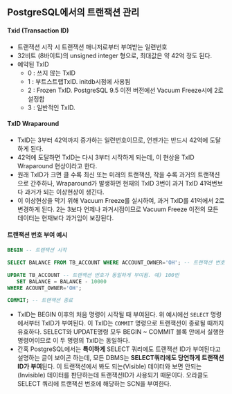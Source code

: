 ## PostgreSQL에서의 트랜잭션 관리

#### Txid (Transaction ID)
- 트랜잭션 시작 시 트랜잭션 매니저로부터 부여받는 일련번호
- 32비트 (8바이트)의 unsigned integer 형으로, 최대값은 약 42억 정도 된다.
- 예약된 TxID
  - 0 : 쓰지 않는 TxID
  - 1 : 부트스트랩TxID. initdb시점에 사용됨
  - 2 : Frozen TxID. PostgreSQL 9.5 이전 버전에선 Vacuum Freeze시에 2로 설정함
  - 3 : 일반적인 TxID.

#### TxID Wraparound
- TxID는 3부터 42억까지 증가하는 일련번호이므로, 언젠가는 반드시 42억에 도달하게 된다.
- 42억에 도달하면 TxID는 다시 3부터 시작하게 되는데, 이 현상을 TxID Wraparound 현상이라고 한다.
- 원래 TxID가 크면 클 수록 최신 또는 미래의 트랜잭션, 작을 수록 과거의 트랜잭션으로 간주하나, Wraparound가 발생하면 현재의 TxID 3번이 과거 TxID 41억번보다 과거가 되는 이상현상이 생긴다.
- 이 이상현상을 막기 위해 Vacuum Freeze를 실시하여, 과거 TxID를 41억에서 2로 변경하게 된다. 2는 3보다 언제나 과거시점이므로 Vacuum Freeze 이전의 모든 데이터는 현재보다 과거임이 보장된다.

#### 트랜잭션 번호 부여 예시
```sql
BEGIN -- 트랜잭션 시작

SELECT BALANCE FROM TB_ACCOUNT WHERE ACCOUNT_OWNER='OH'; -- 트랜잭션 번호 부여됨. 예) 100번

UPDATE TB_ACCOUNT -- 트랜잭션 번호가 동일하게 부여됨. 예) 100번
   SET BALANCE = BALANCE - 10000
WHERE ACOUNT_OWNER='OH';

COMMIT; -- 트랜잭션 종료
```
- TxID는 BEGIN 이후의 처음 명령이 시작될 때 부여된다. 위 예시에선 `SELECT` 명령에서부터 TxID가 부여된다. 이 TxID는 `COMMIT` 명령으로 트랜잭션이 종료될 때까지 유효하다. SELECT와 UPDATE명령 모두 BEGIN ~ COMMIT 블록 안에서 실행한 명령어이므로 이 두 명령의 TxID는 동일하다.
- 간혹 PostgreSQL에서는 **특이하게** SELECT 쿼리에도 트랜잭션 ID가 부여된다고 설명하는 글이 보이곤 하는데, 모든 DBMS는 **SELECT쿼리에도 당연하게 트랜잭션ID가 부여**된다. 이 트랜잭션에서 봐도 되는(Visible) 데이터와 보면 안되는(Invisible) 데이터를 판단하는데 트랜잭션ID가 사용되기 때문이다. 오라클도 SELECT 쿼리에 트랜잭션 번호에 해당하는 SCN을 부여한다.
